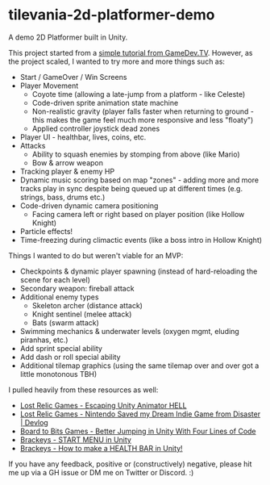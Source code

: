# tilevania-2d-platformer-demo

A demo 2D Platformer built in Unity.

This project started from a [simple tutorial from GameDev.TV](https://www.gamedev.tv/p/unity-2d-game-dev-course-2021/?coupon_code=NEWYEAR).
However, as the project scaled, I wanted to try more and more things such as:

- Start / GameOver / Win Screens
- Player Movement
  - Coyote time (allowing a late-jump from a platform - like Celeste)
  - Code-driven sprite animation state machine
  - Non-realistic gravity (player falls faster when returning to ground - this makes the game feel much more responsive and less "floaty")
  - Applied controller joystick dead zones
- Player UI - healthbar, lives, coins, etc.
- Attacks
  - Ability to squash enemies by stomping from above (like Mario)
  - Bow & arrow weapon
- Tracking player & enemy HP
- Dynamic music scoring based on map "zones" - adding more and more tracks play in sync despite being queued up at different times (e.g. strings, bass, drums etc.)
- Code-driven dynamic camera positioning
  - Facing camera left or right based on player position (like Hollow Knight)
- Particle effects!
- Time-freezing during climactic events (like a boss intro in Hollow Knight)

Things I wanted to do but weren't viable for an MVP:

- Checkpoints & dynamic player spawning (instead of hard-reloading the scene for each level)
- Secondary weapon: fireball attack
- Additional enemy types
  - Skeleton archer (distance attack)
  - Knight sentinel (melee attack)
  - Bats (swarm attack)
- Swimming mechanics & underwater levels (oxygen mgmt, eluding piranhas, etc.)
- Add sprint special ability
- Add dash or roll special ability
- Additional tilemap graphics (using the same tilemap over and over got a little monotonous TBH)

I pulled heavily from these resources as well:

- [Lost Relic Games - Escaping Unity Animator HELL](https://www.youtube.com/watch?v=nBkiSJ5z-hE)
- [Lost Relic Games - Nintendo Saved my Dream Indie Game from Disaster | Devlog](https://www.youtube.com/watch?v=a4M-21AMiQE)
- [Board to Bits Games - Better Jumping in Unity With Four Lines of Code](https://www.youtube.com/watch?v=7KiK0Aqtmzc)
- [Brackeys - START MENU in Unity](https://www.youtube.com/watch?v=zc8ac_qUXQY)
- [Brackeys - How to make a HEALTH BAR in Unity!](https://www.youtube.com/watch?v=BLfNP4Sc_iA)

If you have any feedback, positive or (constructively) negative, please hit me up via a GH issue or DM me on Twitter or Discord. :)
